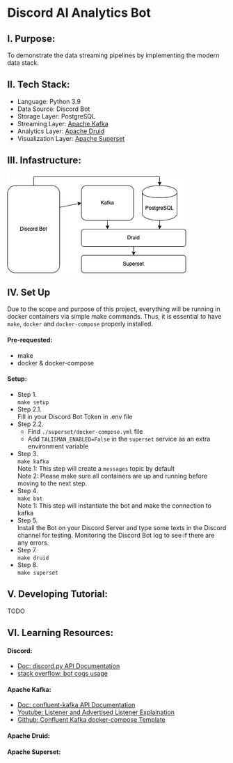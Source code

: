 # Discord AI Analytics Bot

## I. Purpose:

To demonstrate the data streaming pipelines by implementing the modern data stack.

## II.  Tech Stack:


- Language: Python 3.9
- Data Source: Discord Bot
- Storage Layer: PostgreSQL
- Streaming Layer: [Apache Kafka](https://kafka.apache.org/)
- Analytics Layer: [Apache Druid](https://druid.apache.org/)
- Visualization Layer: [Apache Superset](https://superset.apache.org/)

## III. Infastructure:
![architecture](./assets/discord_ai_bot_infra.drawio.png)

## IV. Set Up

Due to the scope and purpose of this project, everything will be running in docker containers via simple make commands. Thus, it is essential to have `make`, `docker` and `docker-compose` properly installed. 
#### Pre-requested:
- make
- docker & docker-compose

#### Setup:
- Step 1.\
`make setup`
- Step 2.1.\
Fill in your Discord Bot Token in .env file
- Step 2.2.
    - Find `./superset/docker-compose.yml` file
    - Add `TALISMAN_ENABLED=False` in the `superset` service as an extra environment variable
- Step 3.\
`make kafka`\
Note 1: This step will create a `messages` topic by default\
Note 2: Please make sure all containers are up and running before moving to the next step.
- Step 4.\
`make bot`\
Note 1: This step will instantiate the bot and make the connection to kafka
- Step 5.\
Install the Bot on your Discord Server and type some texts in the Discord channel for testing. Monitoring the Discord Bot log to see if there are any errors.
- Step 7.\
`make druid`
- Step 8. \
`make superset`

## V. Developing Tutorial:
TODO

## VI. Learning Resources:

#### Discord:
- [Doc: discord.py API Documentation](https://discordpy.readthedocs.io/en/stable/)
- [stack overflow: bot cogs usage](https://stackoverflow.com/questions/53528168/how-do-i-use-cogs-with-discord-py)

#### Apache Kafka:
- [Doc: confluent-kafka API Documentation](https://docs.confluent.io/platform/current/clients/confluent-kafka-python/html/index.html)
- [Youtube: Listener and Advertised Listener Explaination](https://www.youtube.com/watch?v=L--VuzFiYrM&ab_channel=OttoCodes)
- [Github: Confluent Kafka docker-compose Template](https://github.com/confluentinc/cp-all-in-one/tree/7.5.0-post)

#### Apache Druid:

#### Apache Superset: